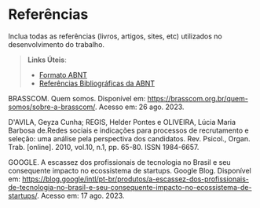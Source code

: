 # Referências

Inclua todas as referências (livros, artigos, sites, etc) utilizados no desenvolvimento do trabalho.

> **Links Úteis**:
> - [Formato ABNT](https://www.normastecnicas.com/abnt/trabalhos-academicos/referencias/)
> - [Referências Bibliográficas da ABNT](https://comunidade.rockcontent.com/referencia-bibliografica-abnt/)

BRASSCOM. Quem somos. Disponível em: https://brasscom.org.br/quem-somos/sobre-a-brasscom/. Acesso em: 26 ago. 2023.

D'AVILA, Geyza Cunha; REGIS, Helder Pontes  e  OLIVEIRA, Lúcia Maria Barbosa de.Redes sociais e indicações para processos de recrutamento e seleção: uma análise pela perspectiva dos candidatos. Rev. Psicol., Organ. Trab. [online]. 2010, vol.10, n.1, pp. 65-80. ISSN 1984-6657.

GOOGLE. A escassez dos profissionais de tecnologia no Brasil e seu consequente impacto no ecossistema de startups. Google Blog. Disponível em: https://blog.google/intl/pt-br/produtos/a-escassez-dos-profissionais-de-tecnologia-no-brasil-e-seu-consequente-impacto-no-ecossistema-de-startups/. Acesso em: 17 ago. 2023.
